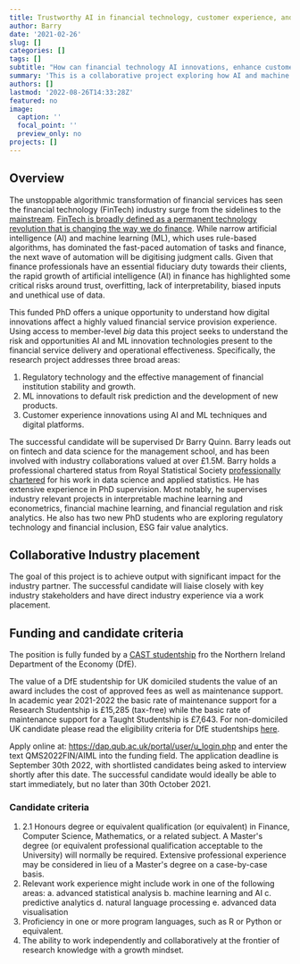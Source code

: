 ```yaml
---
title: Trustworthy AI in financial technology, customer experience, and operational performance
author: Barry
date: '2021-02-26'
slug: []
categories: []
tags: []
subtitle: "How can financial technology AI innovations, enhance customer experience and trust while improving operational performance"
summary: 'This is a collaborative project exploring how AI and machine learning impact financial services customers.  The project is fully-funded by a Northern Ireland DfE CAST studentship, worth approximately £28,000 per annum gross.'
authors: []
lastmod: '2022-08-26T14:33:28Z'
featured: no
image:
  caption: ''
  focal_point: ''
  preview_only: no
projects: []
---
```



## Overview

The unstoppable algorithmic transformation of financial services has seen the financial technology (FinTech) industry surge from the sidelines to the [mainstream](https://www.ft.com/content/89ea3d5d-cd29-46ec-88f1-67729b09a7c2?shareType=nongift). [FinTech is broadly defined as a permanent technology revolution that is changing the way we do finance](https://www.gov.uk/government/publications/the-kalifa-review-of-uk-fintech).  While narrow artificial intelligence (AI) and machine learning (ML), which uses rule-based algorithms, has dominated the fast-paced automation of tasks and finance, the next wave of automation will be digitising judgment calls.  Given that finance professionals have an essential fiduciary duty towards their clients, the rapid growth of artificial intelligence (AI) in finance has highlighted some critical risks around trust, overfitting, lack of interpretability, biased inputs and unethical use of data.

This funded PhD offers a unique opportunity to understand how digital innovations affect a highly valued financial service provision experience. Using access to member-level *big* data this project seeks to understand the risk and opportunities AI and ML innovation technologies present to the financial service delivery and operational effectiveness. Specifically, the research project addresses three broad areas:
1.	Regulatory technology and the effective management of financial institution stability and growth.
2.	ML innovations to default risk prediction and the development of new products.
3.	Customer experience innovations using AI and ML techniques and digital platforms.

The successful candidate will be supervised Dr Barry Quinn.  Barry leads out on fintech and data science for the management school, and has been involved with industry collaborations valued at over £1.5M. Barry holds a professional chartered status from Royal Statistical Society [professionally chartered](https://rss.org.uk/membership/professional-development/chartered-statistician/) for his work in data science and applied statistics. He has extensive experience in PhD supervision. Most notably, he supervises industry relevant projects in interpretable machine learning and econometrics, financial machine learning, and financial regulation and risk analytics. He also has two new PhD students who are exploring regulatory technology and financial inclusion, ESG fair value analytics.  

## Collaborative Industry placement
The goal of this project is to achieve output with significant impact for the industry partner. The successful candidate will liaise closely with key industry stakeholders and have direct industry experience via a work placement.


## Funding and candidate criteria
The position is fully funded by a [CAST studentship](https://www.nidirect.gov.uk/articles/co-operative-awards-science-and-technology) fro the Northern Ireland Department of the Economy (DfE).

The value of a DfE studentship for UK domiciled students the value of an award includes the cost of approved fees as well as maintenance support. In academic year 2021-2022 the basic rate of maintenance support for a Research Studentship is £15,285 (tax-free) while the basic rate of maintenance support for a Taught Studentship is  £7,643. For non-domiciled UK candidate please read the eligibility criteria for  DfE studentships [here](https://www.nidirect.gov.uk/articles/department-economy-studentships).

Apply online at: https://dap.qub.ac.uk/portal/user/u_login.php and enter the text QMS2022FIN/AIML into the funding field.  The application deadline is September 30th 2022, with shortlisted candidates being asked to interview shortly after this date.  The successful candidate would ideally be able to start immediately, but no later than 30th October 2021.

### Candidate criteria
1. 2.1 Honours degree or equivalent qualification (or equivalent) in Finance, Computer Science, Mathematics, or a related subject.  A Master's degree (or equivalent professional qualification acceptable to the University) will normally be required. Extensive professional experience may be considered in lieu of a Master's degree on a case-by-case basis.
2. Relevant work experience might include work in one of the following areas: a. advanced statistical analysis b. machine learning and AI c. predictive analytics d. natural language processing e. advanced data visualisation
3. Proficiency in one or more program languages, such as R or Python or equivalent.
4. The ability to work independently and collaboratively at the frontier of research knowledge with a growth mindset.
